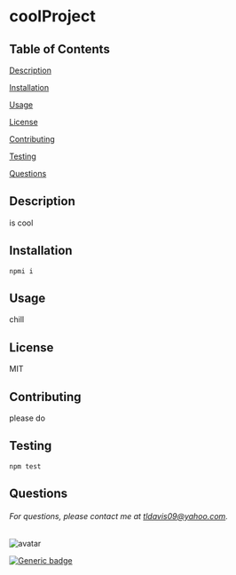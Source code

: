 # coolProject

## Table of Contents
[Description](#description)

[Installation](#installation)

[Usage](#usage)

[License](#license)

[Contributing](#contributing)

[Testing](#testing)

[Questions](#questions)

## Description
is cool

## Installation
`npmi i`

## Usage
chill

## License
MIT

## Contributing
please do

## Testing
`npm test`

## Questions
###### For questions, please contact me at tldavis09@yahoo.com.

![avatar](https://avatars0.githubusercontent.com/u/58016756?v=4)

[![Generic badge](https://img.shields.io/badge/coolProject-MIT-purple.svg)](https://shields.io/)
